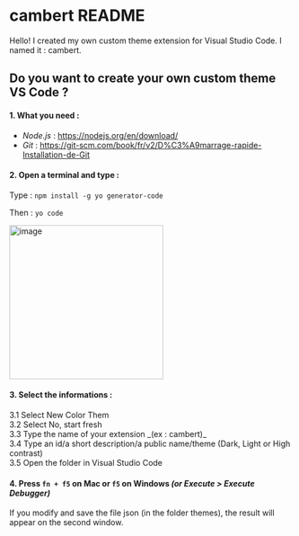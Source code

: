 # cambert README

Hello!
I created my own custom theme extension for Visual Studio Code. I named it : cambert.

## Do you want to create your own custom theme VS Code ?

#### 1. What you need :
- _Node.js_ : https://nodejs.org/en/download/
- _Git_ : https://git-scm.com/book/fr/v2/D%C3%A9marrage-rapide-Installation-de-Git

#### 2. Open a terminal and type : 
Type : `npm install -g yo generator-code`

Then : 
`yo code`

<img width="274" alt="image" src="https://user-images.githubusercontent.com/60038113/190916202-f173cdfc-ad23-4280-b3e8-f13778ea1b8d.png">

#### 3. Select the informations : 

   <div style="marginLeft: 50px;" >3.1 Select New Color Them</div> 
   <div style="marginLeft: 50px;" >3.2 Select No, start fresh</div>
   <div style="marginLeft: 50px;" >3.3 Type the name of your extension _(ex : cambert)_</div>
   <div style="marginLeft: 50px;" >3.4 Type an id/a short description/a public name/theme (Dark, Light or High contrast)</div>
   <div style="marginLeft: 50px;" >3.5 Open the folder in Visual Studio Code</div>

#### 4. Press `fn + f5` on Mac or `f5` on Windows _(or Execute > Execute Debugger)_
If you modify and save the file json (in the folder themes), the result will appear on the second window.








